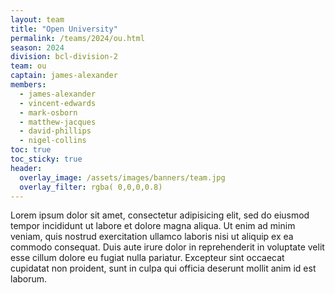 ```yaml
---
layout: team
title: "Open University"
permalink: /teams/2024/ou.html
season: 2024
division: bcl-division-2
team: ou
captain: james-alexander
members:
  - james-alexander
  - vincent-edwards
  - mark-osborn
  - matthew-jacques
  - david-phillips
  - nigel-collins
toc: true
toc_sticky: true
header:
  overlay_image: /assets/images/banners/team.jpg
  overlay_filter: rgba( 0,0,0,0.8)
---
```


Lorem ipsum dolor sit amet, consectetur adipisicing elit, sed do eiusmod
tempor incididunt ut labore et dolore magna aliqua. Ut enim ad minim veniam,
quis nostrud exercitation ullamco laboris nisi ut aliquip ex ea commodo
consequat. Duis aute irure dolor in reprehenderit in voluptate velit esse
cillum dolore eu fugiat nulla pariatur. Excepteur sint occaecat cupidatat non
proident, sunt in culpa qui officia deserunt mollit anim id est laborum.